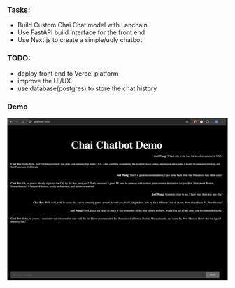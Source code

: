 ### Tasks:
- Build Custom Chai Chat model with Lanchain
- Use FastAPI build interface for the front end
- Use Next.js to create a simple/ugly chatbot


### TODO:
- deploy front end to Vercel platform
- improve the UI/UX
- use database(postgres) to store the chat history

### Demo
![image](chai_example.png)